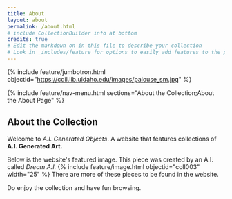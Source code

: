 ```yaml
---
title: About
layout: about
permalink: /about.html
# include CollectionBuilder info at bottom
credits: true
# Edit the markdown on in this file to describe your collection
# Look in _includes/feature for options to easily add features to the page
---
```


{% include feature/jumbotron.html objectid="https://cdil.lib.uidaho.edu/images/palouse_sm.jpg" %}

{% include feature/nav-menu.html sections="About the Collection;About the About Page" %}

## About the Collection

Welcome to *A.I. Generated Objects*. A website that features collections of **A.I. Generated Art.**

Below is the website's featured image. This piece was created by an A.I. called *Dream A.I.*
{% include feature/image.html objectid="coll003" width="25" %}
There are more of these pieces to be found in the website.

Do enjoy the collection and have fun browsing.